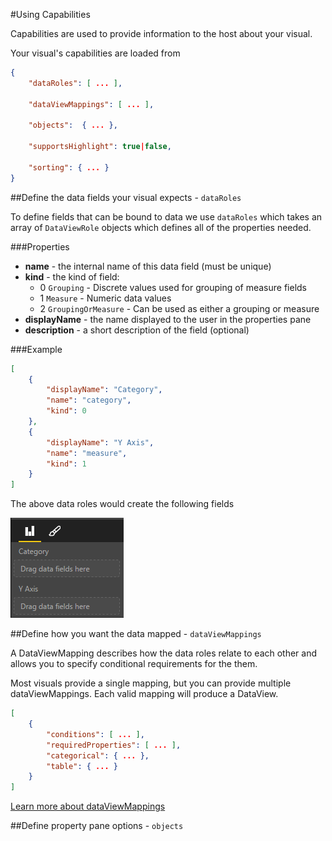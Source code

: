 #Using Capabilities

Capabilities are used to provide information to the host about your visual.

Your visual's capabilities are loaded from

```json
{
    "dataRoles": [ ... ],
    
    "dataViewMappings": [ ... ],
    
    "objects":  { ... },
    
    "supportsHighlight": true|false,
    
    "sorting": { ... }
}

```


##Define the data fields your visual expects - `dataRoles`

To define fields that can be bound to data we use `dataRoles` which takes an array of `DataViewRole` objects which defines all of the properties needed.

###Properties

* **name** - the internal name of this data field (must be unique)
* **kind** - the kind of field:
    * 0 `Grouping` - Discrete values used for grouping of measure fields
    * 1 `Measure` - Numeric data values 
    * 2 `GroupingOrMeasure` - Can be used as either a grouping or measure
* **displayName** - the name displayed to the user in the properties pane
* **description** - a short description of the field (optional)

###Example

```json
[
    {
        "displayName": "Category",
        "name": "category",
        "kind": 0
    },
    {
        "displayName": "Y Axis",
        "name": "measure",
        "kind": 1
    }
]
```

The above data roles would create the following fields

![](../images/dataRoleDisplay.png)


##Define how you want the data mapped - `dataViewMappings`

A DataViewMapping describes how the data roles relate to each other and allows you to specify conditional requirements for the them.

Most visuals provide a single mapping, but you can provide multiple dataViewMappings. Each valid mapping will produce a DataView. 

```json
[
    {
        "conditions": [ ... ],
        "requiredProperties": [ ... ],
        "categorical": { ... },
        "table": { ... }
    }
]
```

[Learn more about dataViewMappings](dataViewMappings.md)


##Define property pane options - `objects`